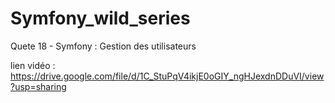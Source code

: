 # Symfony_wild_series

Quete 18 - Symfony : Gestion des utilisateurs 

lien vidéo : https://drive.google.com/file/d/1C_StuPqV4ikjE0oGIY_ngHJexdnDDuVI/view?usp=sharing
